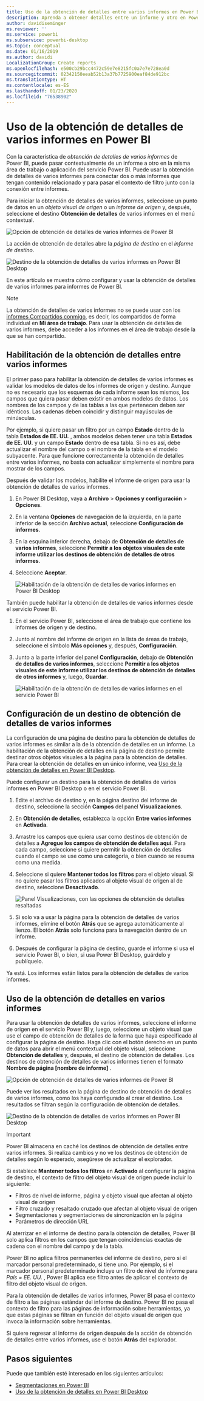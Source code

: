 ```yaml
---
title: Uso de la obtención de detalles entre varios informes en Power BI Desktop
description: Aprenda a obtener detalles entre un informe y otro en Power BI Desktop
author: davidiseminger
ms.reviewer: ''
ms.service: powerbi
ms.subservice: powerbi-desktop
ms.topic: conceptual
ms.date: 01/16/2019
ms.author: davidi
LocalizationGroup: Create reports
ms.openlocfilehash: e500cb29bcc4472c59e7e8215fc0a7e7e728ea0d
ms.sourcegitcommit: 02342150eeab52b13a37b7725900eaf84de912bc
ms.translationtype: HT
ms.contentlocale: es-ES
ms.lasthandoff: 01/23/2020
ms.locfileid: "76538902"
---
```

# <a name="use-cross-report-drillthrough-in-power-bi"></a>Uso de la obtención de detalles de varios informes en Power BI

Con la característica de *obtención de detalles de varios informes* de Power BI, puede pasar contextualmente de un informe a otro en la misma área de trabajo o aplicación del servicio Power BI. Puede usar la obtención de detalles de varios informes para conectar dos o más informes que tengan contenido relacionado y para pasar el contexto de filtro junto con la conexión entre informes. 

Para iniciar la obtención de detalles de varios informes, seleccione un punto de datos en un *objeto visual de origen* o un *informe de origen* y, después, seleccione el destino **Obtención de detalles** de varios informes en el menú contextual. 

![Opción de obtención de detalles de varios informes de Power BI](media/desktop-cross-report-drill-through/cross-report-drill-through-01.png)

La acción de obtención de detalles abre la *página de destino* en el *informe de destino*. 

![Destino de la obtención de detalles de varios informes en Power BI Desktop](media/desktop-cross-report-drill-through/cross-report-drill-through-01a.png)

En este artículo se muestra cómo configurar y usar la obtención de detalles de varios informes para informes de Power BI.

> [!NOTE]
> La obtención de detalles de varios informes no se puede usar con los [informes Compartidos conmigo](service-share-dashboards.md#share-a-dashboard-or-report), es decir, los compartidos de forma individual en **Mi área de trabajo**. Para usar la obtención de detalles de varios informes, debe acceder a los informes en el área de trabajo desde la que se han compartido.

## <a name="enable-cross-report-drillthrough"></a>Habilitación de la obtención de detalles entre varios informes

El primer paso para habilitar la obtención de detalles de varios informes es validar los modelos de datos de los informes de origen y destino. Aunque no es necesario que los esquemas de cada informe sean los mismos, los campos que quiera pasar deben existir en ambos modelos de datos. Los nombres de los campos y de las tablas a las que pertenecen deben ser idénticos. Las cadenas deben coincidir y distinguir mayúsculas de minúsculas.

Por ejemplo, si quiere pasar un filtro por un campo **Estado** dentro de la tabla **Estados de EE. UU.** , ambos modelos deben tener una tabla **Estados de EE. UU.** y un campo **Estado** dentro de esa tabla. Si no es así, debe actualizar el nombre del campo o el nombre de la tabla en el modelo subyacente. Para que funcione correctamente la obtención de detalles entre varios informes, no basta con actualizar simplemente el nombre para mostrar de los campos.

Después de validar los modelos, habilite el informe de origen para usar la obtención de detalles de varios informes. 

1. En Power BI Desktop, vaya a **Archivo** > **Opciones y configuración** > **Opciones**. 
1. En la ventana **Opciones** de navegación de la izquierda, en la parte inferior de la sección **Archivo actual**, seleccione **Configuración de informes**. 
1. En la esquina inferior derecha, debajo de **Obtención de detalles de varios informes**, seleccione **Permitir a los objetos visuales de este informe utilizar los destinos de obtención de detalles de otros informes**. 
1. Seleccione **Aceptar**. 
   
   ![Habilitación de la obtención de detalles de varios informes en Power BI Desktop](media/desktop-cross-report-drill-through/cross-report-drill-through-02.png)

También puede habilitar la obtención de detalles de varios informes desde el servicio Power BI.
1. En el servicio Power BI, seleccione el área de trabajo que contiene los informes de origen y de destino.
1. Junto al nombre del informe de origen en la lista de áreas de trabajo, seleccione el símbolo **Más opciones** y, después, **Configuración**. 
1. Junto a la parte inferior del panel **Configuración**, debajo de **Obtención de detalles de varios informes**, seleccione **Permitir a los objetos visuales de este informe utilizar los destinos de obtención de detalles de otros informes** y, luego, **Guardar**.
   
   ![Habilitación de la obtención de detalles de varios informes en el servicio Power BI](media/desktop-cross-report-drill-through/cross-report-drill-through-02a.png)

## <a name="set-up-a-cross-report-drillthrough-target"></a>Configuración de un destino de obtención de detalles de varios informes

La configuración de una página de destino para la obtención de detalles de varios informes es similar a la de la obtención de detalles en un informe. La habilitación de la obtención de detalles en la página de destino permite destinar otros objetos visuales a la página para la obtención de detalles. Para crear la obtención de detalles en un único informe, vea [Uso de la obtención de detalles en Power BI Desktop](desktop-drillthrough.md).

Puede configurar un destino para la obtención de detalles de varios informes en Power BI Desktop o en el servicio Power BI. 
1. Edite el archivo de destino y, en la página destino del informe de destino, seleccione la sección **Campos** del panel **Visualizaciones**. 
1. En **Obtención de detalles**, establezca la opción **Entre varios informes** en **Activada**. 
1. Arrastre los campos que quiera usar como destinos de obtención de detalles a **Agregue los campos de obtención de detalles aquí**. Para cada campo, seleccione si quiere permitir la obtención de detalles cuando el campo se use como una categoría, o bien cuando se resuma como una medida. 
1. Seleccione si quiere **Mantener todos los filtros** para el objeto visual. Si no quiere pasar los filtros aplicados al objeto visual de origen al de destino, seleccione **Desactivado**.
   
   ![Panel Visualizaciones, con las opciones de obtención de detalles resaltadas](media/desktop-cross-report-drill-through/cross-report-drill-through-03.png)
   
1. Si solo va a usar la página para la obtención de detalles de varios informes, elimine el botón **Atrás** que se agrega automáticamente al lienzo. El botón **Atrás** solo funciona para la navegación dentro de un informe. 
1. Después de configurar la página de destino, guarde el informe si usa el servicio Power BI, o bien, si usa Power BI Desktop, guárdelo y publíquelo.

Ya está. Los informes están listos para la obtención de detalles de varios informes. 

## <a name="use-cross-report-drillthrough"></a>Uso de la obtención de detalles en varios informes

Para usar la obtención de detalles de varios informes, seleccione el informe de origen en el servicio Power BI y, luego, seleccione un objeto visual que use el campo de obtención de detalles de la forma que haya especificado al configurar la página de destino. Haga clic con el botón derecho en un punto de datos para abrir el menú contextual del objeto visual, seleccione **Obtención de detalles** y, después, el destino de obtención de detalles. Los destinos de obtención de detalles de varios informes tienen el formato **Nombre de página [nombre de informe]** .

![Opción de obtención de detalles de varios informes de Power BI](media/desktop-cross-report-drill-through/cross-report-drill-through-01.png)

Puede ver los resultados en la página de destino de obtención de detalles de varios informes, como los haya configurado al crear el destino. Los resultados se filtran según la configuración de obtención de detalles.

![Destino de la obtención de detalles de varios informes en Power BI Desktop](media/desktop-cross-report-drill-through/cross-report-drill-through-01a.png)

> [!IMPORTANT]
> Power BI almacena en caché los destinos de obtención de detalles entre varios informes. Si realiza cambios y no ve los destinos de obtención de detalles según lo esperado, asegúrese de actualizar el explorador. 

Si establece **Mantener todos los filtros** en **Activado** al configurar la página de destino, el contexto de filtro del objeto visual de origen puede incluir lo siguiente: 

- Filtros de nivel de informe, página y objeto visual que afectan al objeto visual de origen 
- Filtro cruzado y resaltado cruzado que afectan al objeto visual de origen 
- Segmentaciones y segmentaciones de sincronización en la página
- Parámetros de dirección URL

Al aterrizar en el informe de destino para la obtención de detalles, Power BI solo aplica filtros en los campos que tengan coincidencias exactas de cadena con el nombre del campo y de la tabla. 

Power BI no aplica filtros permanentes del informe de destino, pero sí el marcador personal predeterminado, si tiene uno. Por ejemplo, si el marcador personal predeterminado incluye un filtro de nivel de informe para *País = EE. UU.* , Power BI aplica ese filtro antes de aplicar el contexto de filtro del objeto visual de origen. 

Para la obtención de detalles de varios informes, Power BI pasa el contexto de filtro a las páginas estándar del informe de destino. Power BI no pasa el contexto de filtro para las páginas de información sobre herramientas, ya que estas páginas se filtran en función del objeto visual de origen que invoca la información sobre herramientas.

Si quiere regresar al informe de origen después de la acción de obtención de detalles entre varios informes, use el botón **Atrás** del explorador. 

## <a name="next-steps"></a>Pasos siguientes

Puede que también esté interesado en los siguientes artículos:

- [Segmentaciones en Power BI](visuals/power-bi-visualization-slicers.md)
- [Uso de la obtención de detalles en Power BI Desktop](desktop-drillthrough.md)

